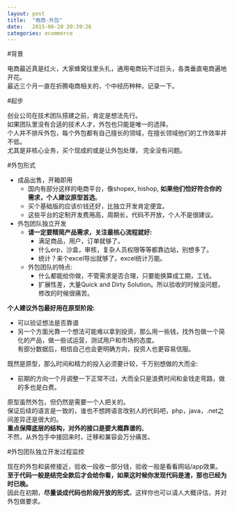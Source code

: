 ```yaml
---
layout: post
title:  "电商-外包"
date:   2015-06-28 20:39:26
categories: ecommerce
---
```




#背景

电商最近真是红火，大家蜂窝往里头扎，通用电商玩不过巨头，各类垂直电商遍地开花。  
最近三个月一直在折腾电商相关的，个中经历种种，记录一下。

#起步

创业公司在技术团队搭建之前，肯定是想法先行。  
如果团队里没有合适的技术人才，外包也只能是唯一的选择。  
个人并不排斥外包，每个外包都有自己擅长的领域，在擅长领域他们的工作效率并不低。   
尤其是非核心业务，买个现成的或是让外包处理， 完全没有问题。

#外包形式

* 成品出售，开箱即用
  * 国内有部分这样的电商平台，像shopex, hishop, **如果他们恰好符合你的需求，个人建议原型首选**。
  * 买个基础版的应该价钱还好，比独立开发肯定便宜。
  * 这些平台的定制开发费用高，周期长，代码不开放，个人不是很建议。 
* 外包团队独立开发
  * **请一定要精简产品需求，关注最核心流程就好:**
      * 满足商品，用户，订单就够了。
      * 什么erp，沙盒，审核，复杂人员权限等等都靠边站，别想多了。
      * 统计？来个excel导出就够了，excel统计万能。
  * 外包团队的特点:
      * 什么都能给你做，不管需求是否合理，只要能换算成工期，工钱。
      * 扩展性差，大量Quick and Dirty Solution。所以验收的时候没问题，修改的时候很痛苦。

**个人建议外包最好用在原型阶段:**

* 可以验证想法是否靠谱
* 另一个方面光靠一个想法可能难以拿到投资，那么用一些钱，找外包做一个简化的产品，做一些试运营，测试用户和市场的态度。  
有部分数据后，相信自己也会更明确方向，投资人也更容易信服。

既然是原型，那么时间和精力的投入必须要计较，千万别想做的大而全:

* 前期的方向一个月调整一下正常不过，大而全只是浪费时间和金钱走弯路，做的多也是白费。

原型虽然外包，但仍然是需要一个人把关的。  
保证后续的语言是一致的，谁也不想跨语言改别人的代码吧，php，java，.net之间差异还是很大的。  
**重点保障底层的结构，对外的接口是要大概靠谱的**。  
不然，从外包手中接回来时，迁移和兼容会万分痛苦。

#外包团队独立开发过程监控

现在的外包和装修接近，验收一段收一部分钱，验收一般是看看网站/app效果。  
**至于代码一般是结完全款后才会给你看，如果这时候你发现代码是渣，那也已经为时已晚。**  
因此在初期，**尽量谈成代码也阶段开放的形式**，这样你也可以请人大概评估，并对外包做要求。